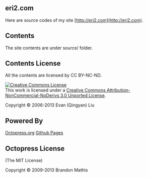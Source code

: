 ## eri2.com

Here are source codes of my site [http://eri2.com](http://eri2.com).

## Contents

The site contents are under source/ folder.

## Contents License

All the contents are licensed by CC BY-NC-ND.

<a rel="license" href="http://creativecommons.org/licenses/by-nc-nd/3.0/deed.en_US"><img alt="Creative Commons License" style="border-width:0" src="http://i.creativecommons.org/l/by-nc-nd/3.0/88x31.png" /></a><br />This work is licensed under a <a rel="license" href="http://creativecommons.org/licenses/by-nc-nd/3.0/deed.en_US">Creative Commons Attribution-NonCommercial-NoDerivs 3.0 Unported License</a>.

Copyright © 2006-2013 Evan (Qingyan) Liu

## Powered By

[Octopress.org](http://octopress.org/docs)
[Github Pages](http://github.com)

## Octopress License
(The MIT License)

Copyright © 2009-2013 Brandon Mathis


